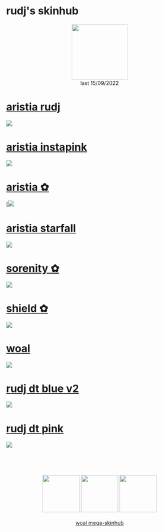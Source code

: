 # rudj's skinhub
<p align="center">
<a href="https://osu.ppy.sh/users/11592896">
  <img src="https://a.ppy.sh/11592896"  
       width="150"
       height="150"></a>
<br>
last 15/09/2022
</p>

# [aristia rudj](https://github.com/rudjx3/skins/raw/main/rudj/aristia%20rudj.osk)
[![](https://osu.ppy.sh/ss/18100588/d2cd)](https://github.com/rudjx3/skins/raw/main/rudj/aristia%20rudj.osk)

# [aristia instapink](https://github.com/rudjx3/skins/raw/main/rudj/aristia%20instapink.osk)
[![](https://osu.ppy.sh/ss/17981062/fc28)](https://github.com/rudjx3/skins/raw/main/rudj/aristia%20rudj.osk)

# [aristia ✿](https://github.com/rudjx3/skins/raw/main/rudj/aristia%20%E2%9C%BF.osk)
[![](https://cdn.discordapp.com/attachments/830112595854884925/979755482862456882/screenshot361.jpg)

# [aristia starfall](https://github.com/rudjx3/skins/raw/main/rudj/aristia%20starfall.osk)
[![](https://osu.ppy.sh/ss/18127462/f670)](https://github.com/rudjx3/skins/raw/main/rudj/aristia%20rudj.osk)

# [sorenity ✿](https://github.com/rudjx3/skins/raw/main/rudj/sorenity%20%E2%9C%BF.osk)
[![](https://i.imgur.com/fkmo1k2.png)](https://github.com/rudjx3/skins/raw/main/rudj/aristia%20rudj.osk)

# [shield ✿](https://github.com/rudjx3/skins/raw/main/rudj/shield%20%E2%9C%BF.osk)
[![](https://i.imgur.com/RB0snK1.png)](https://github.com/rudjx3/skins/raw/main/rudj/aristia%20rudj.osk)

# [woal](https://github.com/rudjx3/skins/raw/main/rudj/woal.osk)
[![](https://i.imgur.com/f0RCrcz.png)](https://github.com/rudjx3/skins/raw/main/rudj/aristia%20rudj.osk)

# [rudj dt blue v2](https://github.com/rudjx3/skins/raw/main/rudj/-%20rudj%20dt%20blue%20v2.osk)
[![](https://osu.ppy.sh/ss/17928170/990f)](https://github.com/rudjx3/skins/raw/main/rudj/aristia%20rudj.osk)

# [rudj dt pink](https://github.com/rudjx3/skins/raw/main/rudj/-%20rudj%20dt%20pink.osk)
[![](https://osu.ppy.sh/ss/17928162/0e12)](https://github.com/rudjx3/skins/raw/main/rudj/aristia%20rudj.osk)

#
<p align="center">
  <br></br>
  <a href="https://www.twitch.tv/rudj_osu">
  <img src="https://i.imgur.com/HM030lk.png" 
       width="100" 
       height="100"></a>
  <a href="https://www.youtube.com/channel/UCUFXZiWmZ9in66cgLsXi-xw">
  <img src="https://i.imgur.com/YWbDUUy.png"  
       width="100" 
       height="100"></a>
  <a href="https://twitter.com/rudj_">
  <img src="https://i.imgur.com/PUQ5uWf.png" 
       width="100" 
       height="100"></a>
  <br></br>
  <a href="README.md">woal mega-skinhub</a>
 </p>
